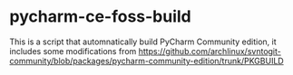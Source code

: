 # pycharm-ce-foss-build

This is a script that automnatically build PyCharm Community edition, it includes some modifications from https://github.com/archlinux/svntogit-community/blob/packages/pycharm-community-edition/trunk/PKGBUILD





















